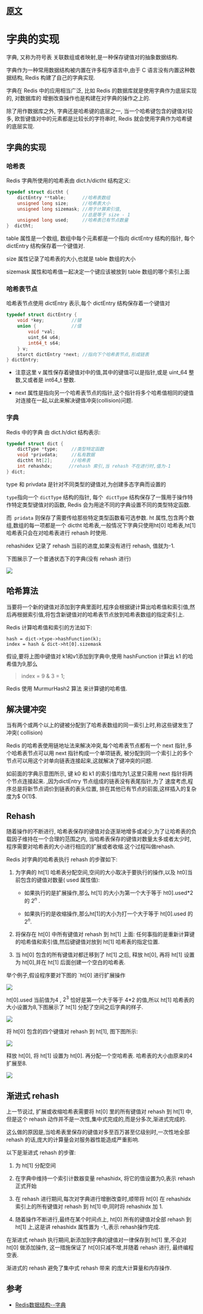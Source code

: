 
## [原文](https://segmentfault.com/a/1190000004850844)

# 字典的实现

字典, 又称为符号表 关联数组或者映射,是一种保存键值对的抽象数据结构.

字典作为一种常用数据结构被内置在许多程序语言中,由于 C 语言没有内置这种数据结构, Redis 构建了自己的字典实现.

字典在 Redis 中的应用相当广泛, 比如 Redis 的数据库就是使用字典作为底层实现的, 对数据库的 增删改查操作也是构建在对字典的操作之上的.

除了用作数据库之外, 字典还是哈希键的底层之一, 当一个哈希键包含的键值对较多,
欧哲键值对中的元素都是比较长的字符串时, Redis 就会使用字典作为哈希键的底层实现.

## 字典的实现

### 哈希表
Redis 字典所使用的哈希表由 dict.h/dictht 结构定义:
```c
typedef struct dictht {
    dictEntry **table;      //哈希表数组
    unsigned long size;     //哈希表大小
    unsigned long sizemask; //用于计算索引值,
                            //总是等于 size - 1
    unsigned long used;     //哈希表已有节点数量
}  dictht;
```
table 属性是一个数组, 数组中每个元素都是一个指向 dictEntry 结构的指针, 每个 dictEntry 结构保存着一个键值对.

size 属性记录了哈希表的大小,也就是 table 数组的大小

sizemask 属性和哈希值一起决定一个键应该被放到 table 数组的哪个索引上面

### 哈希表节点

哈希表节点使用 dictEntry 表示,每个 dictEntry 结构保存着一个键值对
```c
typedef struct dictEntry {
    void *key;          //键
    union {             //值
        void *val;
        uint_64 u64;
        int64_t s64;
    } v;                    
    sturct dictEntry *next; //指向下个哈希表节点,形成链表
} dictEntry;
```
- 注意这里 v 属性保存着键值对中的值,其中的键值可以是指针,或是 uint_64 整数,又或者是 int64_t 整数.

- next 属性是指向另一个哈希表节点的指针,这个指针将多个哈希值相同的键值对连接在一起,以此来解决键值冲突(collision)问题.

### 字典
Redis 中的字典 由 dict.h/dict 结构表示:
```c
typedef struct dict {
    dictType *type;     //类型特定函数
    void *privdata;     //私有数据
    dictht ht[2];       //哈希表
    int rehashdx;      //rehash 索引,当 rehash 不在进行时,值为-1
} dict;
```
type 和 privdata 是针对不同类型的键值对,为创建多态字典而设置的

`type`指向一个 `dictType` 结构的指针, 每个` dictType` 结构保存了一簇用于操作特作特定类型键值对的函数, 
Redis 会为用途不同的字典设置不同的类型特定函数.

而` pridata` 则保存了需要传给那些特定类型函数看可选参数.
ht 属性,包含两个数组,数组的每一项都是一个 dictht 哈希表,一般情况下字典只使用ht[0] 哈希表,ht[1]哈希表只会在对哈希表进行 rehash 时使用.

rehashidex 记录了 rehash 当前的进度,如果没有进行 rehash, 值就为-1.

下图展示了一个普通状态下的字典(没有 rehash 进行)

![](../../../../images/redis/dict_1.png)

## 哈希算法
当要将一个新的键值对添加到字典里面时,程序会根据键计算出哈希值和索引值,然后再根据索引值,将包含新键值对的哈希表节点放到哈希表数组的指定索引上. 

Redis 计算哈希值和索引的方法如下:
```
hash = dict->type->hashFunction(k);
index = hash & dict->ht[0].sizemask 
```
假设,要将上图中键值对 k1和v1添加到字典中,使用 hashFunction 计算出 k1 的哈希值为9,那么

> index = 9 & 3 = 1;

Redis 使用 MurmurHash2 算法 来计算键的哈希值.

## 解决键冲突
当有两个或两个以上的键被分配到了哈希表数组的同一索引上时,称这些键发生了冲突( collision)

Redis 的哈希表使用链地址法来解决冲突,每个哈希表节点都有一个 next 指针,多个哈希表节点可以用 next 指针构成一个单项链表,
被分配到同一个索引上的多个节点可以用这个对单向链表连接起来,这就解决了键冲突的问题.

如前面的字典示意图所示, 键 k0 和 k1 的索引值均为1,这里只需用 next 指针将两个节点连接起来.
,因为dictEntry 节点组成的链表没有表尾指针,为了 速度考虑,程序总是将新节点调价到链表的表头位置,
排在其他已有节点的前面,这样插入的复杂度为$ O(1)$.

## Rehash
随着操作的不断进行, 哈希表保存的键值对会逐渐地增多或减少,为了让哈希表的负载因子维持在一个合理的范围之内,
当哈希表保存的键值对数量太多或者太少时, 程序需要对哈希表的大小进行相应的扩展或者收缩.这个过程叫做rehash.

Redis 对字典的哈希表执行 rehash 的步骤如下:

1. 为字典的 ht[1] 哈希表分配空间,空间的大小取决于要执行的操作,以及 ht0]当前包含的键值对数量( used 属性值):

   - 如果执行的是扩展操作,那么 ht[1] 的大小为第一个大于等于 ht0].used*2的 $2^n$ .

   - 如果执行的是收缩操作,那么ht[1]的大小为打一个大于等于 ht[0].used 的$2^n$.

2. 将保存在 ht[0] 中所有键值对 rehash 到 ht[1] 上面: 任何事指的是重新计算键的哈希值和索引值,然后键键值对放到 ht[1] 哈希表的指定位置.

3. 当 ht[0] 包含的所有键值对都迁移到了 ht[1] 之后, 释放 ht[0], 再将 ht[1] 设置为 ht[0],并在 ht[1] 后面创建一个空白的哈希表.

举个例子,假设程序要对下图的 `ht[0] 进行扩展操作

![](../../../../images/redis/rehash/Rehash_1.png)

ht[0].used 当前值为4 , $2^3$ 恰好是第一个大于等于 4*2 的值,所以 ht[1] 哈希表的大小设置为8,下图展示了 ht[1] 分配了空间之后字典的样子.

![](../../../../images/redis/rehash/Rehash_2.png)

将 ht[0] 包含的四个键值对 rehash 到 ht[1], 图下图所示:

![](../../../../images/redis/rehash/Rehash_3.png)

释放 ht[0], 将 ht[1] 设置为 ht[0]. 再分配一个空哈希表. 哈希表的大小由原来的4 扩展至8.

![](../../../../images/redis/rehash/Rehash_4.png)

## 渐进式 rehash
上一节说过, 扩展或收缩哈希表需要将 ht[0] 里的所有键值对 rehash 到 ht[1] 中,但是这个 rehash
动作并不是一次性,集中式完成的,而是分多次,渐进式完成的.

这么做的原因是,当哈希表里保存的键值对多至百万甚至亿级别时,一次性地全部 rehash 的话,庞大的计算量会对服务器性能造成严重影响.

以下是渐进式 rehash 的步骤:

1. 为 ht[1] 分配空间

2. 在字典中维持一个索引计数器变量 rehashidx, 将它的值设置为0,表示 rehash 正式开始

3. 在 rehash 进行期间,每次对字典进行增删改查时,顺带将 ht[0] 在 rehashidx 索引上的所有键值对 rehash 到 ht[1] 中,同时将 rehashidx 加 1.

4. 随着操作不断进行,最终在某个时间点上, ht[0] 所有的键值对全部 rehash 到 ht[1] 上,这是讲 rehashidx 属性置为 -1,,表示 rehash操作完成.

在渐进式 rehash 执行期间,新添加到字典的键值对一律保存到 ht[1] 里,不会对 ht[0] 做添加操作,
这一措施保证了 ht[0]只减不增,并随着 rehash 进行, 最终编程空表.

渐进式的 rehash 避免了集中式 rehash 带来 的庞大计算量和内存操作.


## 参考

- [Redis数据结构--字典](https://www.jianshu.com/p/2c9fa04de11c)